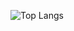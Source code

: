 ![Top Langs](https://github-readme-stats.vercel.app/api/top-langs/?username=oomplay&layout=compact&langs_count=100&hide_progress=false&title_color=000000&text_color=333333&bg_color=ffffff,ececec&hide_border=true)
